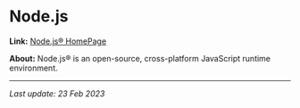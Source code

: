 # Node.js

__Link:__ [Node.js® HomePage](https://nodejs.org/en/)

__About:__ Node.js® is an open-source, cross-platform JavaScript runtime environment.

---
_Last update: 23 Feb 2023_ 